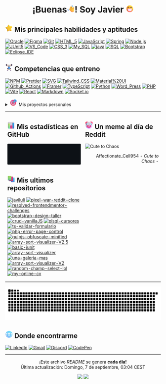 
<h1 align="center">
¡Buenas<img src="./images/emojis/waving_hand.png" alt="👋" width="25" height="25" />! Soy Javier <img src="./images/emojis/beaming_face_with_smiling_eyes.png" alt="👋" width="25" height="25" />
</h1>

## <img src="./images/emojis/star.png" alt="🌟" width="25" height="25" /> Mis principales habilidades y aptitudes

[![Oracle](https://img.shields.io/badge/Oracle-F80000.svg?style=flat-square&logo=oracle&logoColor=FFFFFF)](#)
[![Figma](https://img.shields.io/badge/Figma-F24E1E.svg?style=flat-square&logo=figma&logoColor=FFFFFF)](#)
[![Git](https://img.shields.io/badge/Git-F05032.svg?style=flat-square&logo=git&logoColor=FFFFFF)](#)
[![HTML_5](https://img.shields.io/badge/HTML_5-E34F26.svg?style=flat-square&logo=html5&logoColor=FFFFFF)](#)
[![JavaScript](https://img.shields.io/badge/JavaScript-F7DF1E.svg?style=flat-square&logo=javascript&logoColor=000000)](#)
[![Spring](https://img.shields.io/badge/Spring-6DB33F.svg?style=flat-square&logo=spring&logoColor=FFFFFF)](#)
[![Node.js](https://img.shields.io/badge/Node.js-339933.svg?style=flat-square&logo=node.js&logoColor=FFFFFF)](#)
[![JUnit5](https://img.shields.io/badge/JUnit5-25A162.svg?style=flat-square&logo=junit5&logoColor=FFFFFF)](#)
[![VS_Code](https://img.shields.io/badge/VS_Code-007ACC.svg?style=flat-square&logo=visualstudiocode&logoColor=FFFFFF)](#)
[![CSS_3](https://img.shields.io/badge/CSS_3-1572B6.svg?style=flat-square&logo=css3&logoColor=FFFFFF)](#)
[![My_SQL](https://img.shields.io/badge/My_SQL-4479A1.svg?style=flat-square&logo=mysql&logoColor=FFFFFF)](#)
[![java](https://img.shields.io/badge/java-007396.svg?style=flat-square&logo=java&logoColor=FFFFFF)](#)
[![SQL](https://img.shields.io/badge/SQL-003B57.svg?style=flat-square&logo=amazon-dynamodb&logoColor=FFFFFF)](#)
[![Bootstrap](https://img.shields.io/badge/Bootstrap-7952B3.svg?style=flat-square&logo=bootstrap&logoColor=FFFFFF)](#)
[![Eclipse_IDE](https://img.shields.io/badge/Eclipse_IDE-2C2255.svg?style=flat-square&logo=eclipseide&logoColor=FFFFFF)](#)

## <img src="./images/emojis/man_lifting_weights_light_skin_tone.png" alt="🏋️‍♂️" width="25" height="25" /> Competencias que entreno

[![NPM](https://img.shields.io/badge/NPM-CB3837.svg?style=flat-square&logo=npm&logoColor=FFFFFF)](#)
[![Prettier](https://img.shields.io/badge/Prettier-F7B93E.svg?style=flat-square&logo=prettier&logoColor=000000)](#)
[![SVG](https://img.shields.io/badge/SVG-FFB13B.svg?style=flat-square&logo=svg&logoColor=000000)](#)
[![Tailwind_CSS](https://img.shields.io/badge/Tailwind_CSS-06B6D4.svg?style=flat-square&logo=tailwindcss&logoColor=FFFFFF)](#)
[![Material%20UI](https://img.shields.io/badge/Material%20UI-007FFF.svg?style=flat-square&logo=mui&logoColor=FFFFFF)](#)
[![Github_Actions](https://img.shields.io/badge/Github_Actions-2088FF.svg?style=flat-square&logo=github-actions&logoColor=FFFFFF)](#)
[![Framer](https://img.shields.io/badge/Framer-0055FF.svg?style=flat-square&logo=framer&logoColor=FFFFFF)](#)
[![TypeScript](https://img.shields.io/badge/TypeScript-3178C6.svg?style=flat-square&logo=typescript&logoColor=FFFFFF)](#)
[![Python](https://img.shields.io/badge/Python-3776AB.svg?style=flat-square&logo=python&logoColor=FFFFFF)](#)
[![Word_Press](https://img.shields.io/badge/Word_Press-21759B.svg?style=flat-square&logo=wordpress&logoColor=FFFFFF)](#)
[![PHP](https://img.shields.io/badge/PHP-777BB4.svg?style=flat-square&logo=php&logoColor=FFFFFF)](#)
[![Vite](https://img.shields.io/badge/Vite-B73BFE.svg?style=flat-square&logo=vite&logoColor=FFD62E)](#)
[![React](https://img.shields.io/badge/React-20232A.svg?style=flat-square&logo=react&logoColor=61DAFB)](#)
[![Markdown](https://img.shields.io/badge/Markdown-000000.svg?style=flat-square&logo=markdown&logoColor=FFFFFF)](#)
[![Socket.io](https://img.shields.io/badge/Socket.io-010101.svg?style=flat-square&logo=Socket.io&logoColor=FFFFFF)](#)

<details>
  <summary> <img src="./images/emojis/bullseye.png" alt="🎯" width="25" height="25" /> Mis proyectos personales </summary>

- [ ] Completar todos los retos de [frontendmentor.io](https://www.frontendmentor.io/challenges)
- [ ] Rehacer el proyecto [una-galeria-mas](https://github.com/javiluli/una-galeria-mas)
- [ ] Rehacer el programa de [java-array-sort-visualizer](https://github.com/javiluli/java-array-sort-visualizer)
- [ ] Customizar el CSS de mi perfil de [CodePen](https://codepen.io/javiluli_dev)
- [ ] Rehacer mi [CV web](https://javiluli.github.io/my-online-cv/) como porfolio con `Astro`.
- [ ] Crear un Bot con `Discord.js`.
- [ ] Crear una aplicación que utilice [Socket.IO](https://socket.io/)

</details>

<table width="960px">
<tr>
<td valign="top" width="50%">
<h2> <img src="./images/emojis/bar_chart.png" alt="📊" width="25" height="25" /> Mis estadísticas en GitHub </h2>

<picture>
<source media="(prefers-color-scheme: dark)" srcset="https://github.com/javiluli/javiluli/blob/master/images/wakatime_weekly_language_stats_black.svg">
<source media="(prefers-color-scheme: light)" srcset="https://github.com/javiluli/javiluli/blob/master/images/wakatime_weekly_language_stats.svg">
<img src="https://github.com/javiluli/javiluli/blob/master/images/wakatime_weekly_language_stats_black.svg">
</picture>

<h2> <img src="./images/emojis/books.png" alt="📘" width="25" height="25" /> Mis ultimos repositorios </h2>

[![javiluli](https://img.shields.io/badge/javiluli-28A745.svg?style=flat-square&logo=github&logoColor=000000)](https://github.com/javiluli/javiluli)
[![pixel-war-reddit-clone](https://img.shields.io/badge/pixel_war_reddit_clone-28A745.svg?style=flat-square&logo=github&logoColor=000000)](https://github.com/javiluli/pixel-war-reddit-clone)
[![resolved-frontendmentor-challenges](https://img.shields.io/badge/resolved_frontendmentor_challenges-28A745.svg?style=flat-square&logo=github&logoColor=000000)](https://github.com/javiluli/resolved-frontendmentor-challenges)
[![bootstrap-design-taller](https://img.shields.io/badge/bootstrap_design_taller-28A745.svg?style=flat-square&logo=github&logoColor=000000)](https://github.com/javiluli/bootstrap-design-taller)
[![crud-vanillaJS](https://img.shields.io/badge/crud_vanillaJS-FFA500.svg?style=flat-square&logo=github&logoColor=000000)](https://github.com/javiluli/crud-vanillaJS)
[![plsql-cursores](https://img.shields.io/badge/plsql_cursores-FFA500.svg?style=flat-square&logo=github&logoColor=000000)](https://github.com/javiluli/plsql-cursores)
[![ts-validar-formulario](https://img.shields.io/badge/ts_validar_formulario-FFA500.svg?style=flat-square&logo=github&logoColor=000000)](https://github.com/javiluli/ts-validar-formulario)
[![php-error-page-control](https://img.shields.io/badge/php_error_page_control-FFA500.svg?style=flat-square&logo=github&logoColor=000000)](https://github.com/javiluli/php-error-page-control)
[![gulpjs-obfuscate-minified](https://img.shields.io/badge/gulpjs_obfuscate_minified-FFA500.svg?style=flat-square&logo=github&logoColor=000000)](https://github.com/javiluli/gulpjs-obfuscate-minified)
[![array-sort-visualizer-V2.5](https://img.shields.io/badge/array_sort_visualizer_V2.5-FFA500.svg?style=flat-square&logo=github&logoColor=000000)](https://github.com/javiluli/array-sort-visualizer-V2.5)
[![basic-junit](https://img.shields.io/badge/basic_junit-FFA500.svg?style=flat-square&logo=github&logoColor=000000)](https://github.com/javiluli/basic-junit)
[![array-sort-visualizer](https://img.shields.io/badge/array_sort_visualizer-FFA500.svg?style=flat-square&logo=github&logoColor=000000)](https://github.com/javiluli/array-sort-visualizer)
[![una-galeria-mas](https://img.shields.io/badge/una_galeria_mas-FFA500.svg?style=flat-square&logo=github&logoColor=000000)](https://github.com/javiluli/una-galeria-mas)
[![array-sort-visualizer-V2](https://img.shields.io/badge/array_sort_visualizer_V2-28A745.svg?style=flat-square&logo=github&logoColor=000000)](https://github.com/javiluli/array-sort-visualizer-V2)
[![random-champ-select-lol](https://img.shields.io/badge/random_champ_select_lol-FFA500.svg?style=flat-square&logo=github&logoColor=000000)](https://github.com/javiluli/random-champ-select-lol)
[![my-online-cv](https://img.shields.io/badge/my_online_cv-FFA500.svg?style=flat-square&logo=github&logoColor=000000)](https://github.com/javiluli/my-online-cv)

</td>
<td valign="top" width="50%">

<h2>
  <img src="./images/emojis/clown_face.png" alt="🤡" width="25" height="25" /> Un meme al día de Reddit
</h2>

![Cute to Chaos](https://i.redd.it/pzldcbjihknf1.png)

<p align="right">Affectionate_Cell954<i> - Cute to Chaos</i> - </p>

</td>
</tr> 
</table>

<picture>
<img alt="github-snake" src="https://github.com/javiluli/javiluli/blob/output/github-contribution-grid-snake-dark.svg" />
</picture>

<h2>
<img src="./images/emojis/globe_with_meridians.png" alt="🌐" width="25" height="25" /> Donde encontrarme
</h2>

<p>
<a href="https://www.linkedin.com/in/javier-delgado-rodriguez-165910331" target="_blank"><img alt="LinkedIn" src="https://img.shields.io/badge/linkedin-%230077B5.svg?&style=for-the-badge&logo=linkedin&logoColor=white" /></a> 
<a href="mailto:javiluli.dev@gmail.com" target="_blank"><img src="https://img.shields.io/badge/gmail-ea4335.svg?style=for-the-badge&logo=gmail&logoColor=FFFFFF" alt="Gmail"/></a>
<a href="https://discord.gg/YCfxzd6krh" target="_blank"><img src="https://img.shields.io/badge/discord-5865F2.svg?style=for-the-badge&logo=discord&logoColor=FFFFFF" alt="Discord"/></a>
<a href="https://codepen.io/javiluli_dev" target="_blank"><img src="https://img.shields.io/badge/codepen-000000.svg?style=for-the-badge&logo=codepen&logoColor=FFFFFF" alt="CodePen"/></a>
</p>

------------
<p align="center"> ¡Este archivo <i>README</i> se genera <b>cada día!</b> <br /> Última actualización: Domingo, 7 de septiembre, 03:04 CEST </p>

<p align="center"> <img src="https://github.com/thmsgbrt/thmsgbrt/workflows/README%20build/badge.svg" /> <img src="https://komarev.com/ghpvc/?username=javiluli&color=blue" /> </p>
